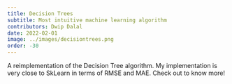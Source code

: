 ```yaml
---
title: Decision Trees
subtitle: Most intuitive machine learning algorithm
contributors: Dwip Dalal 
date: 2022-02-01
image: ../images/decisiontrees.png
order: -30
---
```


<div class="github-card" data-github="praveenVnktsh/Decision-Tree-Regressor-and-Classifier" data-width="400" data-height="155" data-theme="default"></div>
<script src="//cdn.jsdelivr.net/github-cards/latest/widget.js"></script>

A reimplementation of the Decision Tree algorithm. My implementation is very close to SkLearn in terms of RMSE and MAE. Check out to know more!

